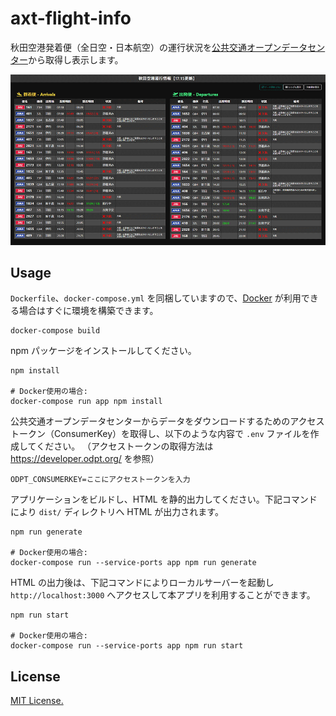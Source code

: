 # axt-flight-info

秋田空港発着便（全日空・日本航空）の運行状況を[公共交通オープンデータセンター](https://www.odpt.org/)から取得し表示します。

![ss](doc/screenshot.png)

## Usage

`Dockerfile`、`docker-compose.yml` を同梱していますので、[Docker](https://www.docker.com/get-started) が利用できる場合はすぐに環境を構築できます。

```
docker-compose build
```

npm パッケージをインストールしてください。

```
npm install

# Docker使用の場合:
docker-compose run app npm install
```

公共交通オープンデータセンターからデータをダウンロードするためのアクセストークン（ConsumerKey）を取得し、以下のような内容で `.env` ファイルを作成してください。
（アクセストークンの取得方法は https://developer.odpt.org/ を参照）

```
ODPT_CONSUMERKEY=ここにアクセストークンを入力
```

アプリケーションをビルドし、HTML を静的出力してください。下記コマンドにより `dist/` ディレクトリへ HTML が出力されます。

```
npm run generate

# Docker使用の場合:
docker-compose run --service-ports app npm run generate
```

HTML の出力後は、下記コマンドによりローカルサーバーを起動し `http://localhost:3000` へアクセスして本アプリを利用することができます。

```
npm run start

# Docker使用の場合:
docker-compose run --service-ports app npm run start
```

## License

[MIT License.](./LICENSE)
